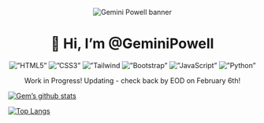<p align="center">
  <img src="https://github.com/GeminiPowell/GeminiPowell/blob/main/GP%20Banner.gif" alt="Gemini Powell banner">
  <h1 align="center">👋 Hi, I’m @GeminiPowell</h1>
</p>

<p align="center">
  <img alt=”HTML5” src="https://img.shields.io/badge/HTML-239120?style=for-the-badge&logo=html5&logoColor=white">
  <img alt=”CSS3” src="https://img.shields.io/badge/CSS-239120?&style=for-the-badge&logo=css3&logoColor=white">
  <img alt=”Tailwind CSS” src="https://img.shields.io/badge/Tailwind_CSS-38B2AC?style=for-the-badge&logo=tailwind-css&logoColor=white">
  <img alt=”Bootstrap” src="https://img.shields.io/badge/Bootstrap-563D7C?style=for-the-badge&logo=bootstrap&logoColor=white">
  <img alt=”JavaScript” src="https://img.shields.io/badge/JavaScript-F7DF1E?style=for-the-badge&logo=javascript&logoColor=black">
  <img alt=”Python” src="https://img.shields.io/badge/Python-14354C?style=for-the-badge&logo=python&logoColor=white">
</p>  

<p align="center">
  Work in Progress! Updating - check back by EOD on February 6th!
</p>

[![Gem’s github stats](https://github-readme-stats.vercel.app/api?username=GeminiPowell)](https://github.com/GeminiPowell)

[![Top Langs](https://github-readme-stats.vercel.app/api/top-langs/?username=GeminiPowell)](https://github.com/GeminiPowell/github-readme-stats)

<!---
GeminiPowell/GeminiPowell is a ✨ special ✨ repository because its `README.md` (this file) appears on your GitHub profile.
You can click the Preview link to take a look at your changes.
--->
  

      
